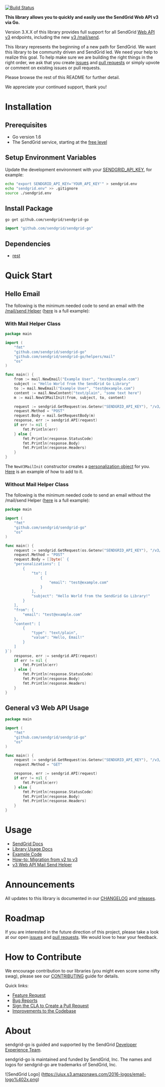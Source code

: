 [![Build Status](https://travis-ci.org/sendgrid/sendgrid-go.svg?branch=master)](https://travis-ci.org/sendgrid/sendgrid-go)

**This library allows you to quickly and easily use the SendGrid Web API v3 via Go.**

Version 3.X.X of this library provides full support for all SendGrid [Web API v3](https://sendgrid.com/docs/API_Reference/Web_API_v3/index.html) endpoints, including the new [v3 /mail/send](https://sendgrid.com/blog/introducing-v3mailsend-sendgrids-new-mail-endpoint).

This library represents the beginning of a new path for SendGrid. We want this library to be community driven and SendGrid led. We need your help to realize this goal. To help make sure we are building the right things in the right order, we ask that you create [issues](https://github.com/sendgrid/sendgrid-go/issues) and [pull requests](https://github.com/sendgrid/sendgrid-go/blob/master/CONTRIBUTING.md) or simply upvote or comment on existing issues or pull requests.

Please browse the rest of this README for further detail.

We appreciate your continued support, thank you!

# Installation

## Prerequisites

- Go version 1.6
- The SendGrid service, starting at the [free level](https://sendgrid.com/free?source=sendgrid-go)

## Setup Environment Variables

Update the development environment with your [SENDGRID_API_KEY](https://app.sendgrid.com/settings/api_keys), for example:

```bash
echo "export SENDGRID_API_KEY='YOUR_API_KEY'" > sendgrid.env
echo "sendgrid.env" >> .gitignore
source ./sendgrid.env
```

## Install Package

`go get github.com/sendgrid/sendgrid-go`

```go
import "github.com/sendgrid/sendgrid-go"
```

## Dependencies

- [rest](https://github.com/sendgrid/rest)

# Quick Start

## Hello Email

The following is the minimum needed code to send an email with the [/mail/send Helper](https://github.com/sendgrid/sendgrid-go/tree/master/helpers/mail) ([here](https://github.com/sendgrid/sendgrid-go/blob/master/examples/helpers/mail/example.go#L32) is a full example):

### With Mail Helper Class

```go
package main

import (
	"fmt"
	"github.com/sendgrid/sendgrid-go"
	"github.com/sendgrid/sendgrid-go/helpers/mail"
	"os"
)

func main() {
	from := mail.NewEmail("Example User", "test@example.com")
	subject := "Hello World from the SendGrid Go Library"
	to := mail.NewEmail("Example User", "test@example.com")
	content := mail.NewContent("text/plain", "some text here")
	m := mail.NewV3MailInit(from, subject, to, content)

	request := sendgrid.GetRequest(os.Getenv("SENDGRID_API_KEY"), "/v3/mail/send", "https://api.sendgrid.com")
	request.Method = "POST"
	request.Body = mail.GetRequestBody(m)
	response, err := sendgrid.API(request)
	if err != nil {
		fmt.Println(err)
	} else {
		fmt.Println(response.StatusCode)
		fmt.Println(response.Body)
		fmt.Println(response.Headers)
	}
}
```

The `NewV3MailInit` constructor creates a [personalization object](https://sendgrid.com/docs/Classroom/Send/v3_Mail_Send/personalizations.html) for you. [Here](https://github.com/sendgrid/sendgrid-go/blob/master/examples/helpers/mail/example.go#L28) is an example of how to add to it.

### Without Mail Helper Class

The following is the minimum needed code to send an email without the /mail/send Helper ([here](https://github.com/sendgrid/sendgrid-go/blob/master/examples/mail/mail.go#L47) is a full example):

```go
package main

import (
	"fmt"
	"github.com/sendgrid/sendgrid-go"
	"os"
)

func main() {
	request := sendgrid.GetRequest(os.Getenv("SENDGRID_API_KEY"), "/v3/mail/send", "https://api.sendgrid.com")
	request.Method = "POST"
	request.Body = []byte(` {
	"personalizations": [
		{
			"to": [
				{
					"email": "test@example.com"
				}
			],
			"subject": "Hello World from the SendGrid Go Library!"
		}
	],
	"from": {
		"email": "test@example.com"
	},
	"content": [
		{
			"type": "text/plain",
			"value": "Hello, Email!"
		}
	]
}`)
	response, err := sendgrid.API(request)
	if err != nil {
		fmt.Println(err)
	} else {
		fmt.Println(response.StatusCode)
		fmt.Println(response.Body)
		fmt.Println(response.Headers)
	}
}
```

## General v3 Web API Usage

```go
package main

import (
	"fmt"
	"github.com/sendgrid/sendgrid-go"
	"os"
)

func main() {
	request := sendgrid.GetRequest(os.Getenv("SENDGRID_API_KEY"), "/v3/api_keys", "https://api.sendgrid.com")
	request.Method = "GET"

	response, err := sendgrid.API(request)
	if err != nil {
		fmt.Println(err)
	} else {
		fmt.Println(response.StatusCode)
		fmt.Println(response.Body)
		fmt.Println(response.Headers)
	}
}
```

# Usage

- [SendGrid Docs](https://sendgrid.com/docs/API_Reference/index.html)
- [Library Usage Docs](https://github.com/sendgrid/sendgrid-go/tree/master/USAGE.md)
- [Example Code](https://github.com/sendgrid/sendgrid-go/tree/master/examples)
- [How-to: Migration from v2 to v3](https://sendgrid.com/docs/Classroom/Send/v3_Mail_Send/how_to_migrate_from_v2_to_v3_mail_send.html)
- [v3 Web API Mail Send Helper](https://github.com/sendgrid/sendgrid-go/tree/master/helpers/mail/README.md)

# Announcements

All updates to this library is documented in our [CHANGELOG](https://github.com/sendgrid/sendgrid-go/blob/master/CHANGELOG.md) and [releases](https://github.com/sendgrid/sendgrid-go/releases).

# Roadmap

If you are interested in the future direction of this project, please take a look at our open [issues](https://github.com/sendgrid/sendgrid-go/issues) and [pull requests](https://github.com/sendgrid/sendgrid-go/pulls). We would love to hear your feedback.

# How to Contribute

We encourage contribution to our libraries (you might even score some nifty swag), please see our [CONTRIBUTING](https://github.com/sendgrid/sendgrid-go/blob/master/CONTRIBUTING.md) guide for details.

Quick links:

- [Feature Request](https://github.com/sendgrid/sendgrid-go/tree/master/CONTRIBUTING.md#feature_request)
- [Bug Reports](https://github.com/sendgrid/sendgrid-go/tree/master/CONTRIBUTING.md#submit_a_bug_report)
- [Sign the CLA to Create a Pull Request](https://github.com/sendgrid/sendgrid-go/tree/master/CONTRIBUTING.md#cla)
- [Improvements to the Codebase](https://github.com/sendgrid/sendgrid-go/tree/master/CONTRIBUTING.md#improvements_to_the_codebase)

# About

sendgrid-go is guided and supported by the SendGrid [Developer Experience Team](mailto:dx@sendgrid.com).

sendgrid-go is maintained and funded by SendGrid, Inc. The names and logos for sendgrid-go are trademarks of SendGrid, Inc.

![SendGrid Logo]
(https://uiux.s3.amazonaws.com/2016-logos/email-logo%402x.png)
